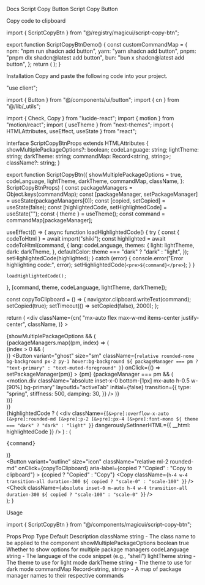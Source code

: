 Docs
Script Copy Button
Script Copy Button

Copy code to clipboard

import { ScriptCopyBtn } from "@/registry/magicui/script-copy-btn";
 
export function ScriptCopyBtnDemo() {
  const customCommandMap = {
    npm: "npm run shadcn add button",
    yarn: "yarn shadcn add button",
    pnpm: "pnpm dlx shadcn@latest add button",
    bun: "bun x shadcn@latest add button",
  };
  return (
    <ScriptCopyBtn
      showMultiplePackageOptions={true}
      codeLanguage="shell"
      lightTheme="nord"
      darkTheme="vitesse-dark"
      commandMap={customCommandMap}
    />
  );
}

Installation
Copy and paste the following code into your project.

"use client";
 
import { Button } from "@/components/ui/button";
import { cn } from "@/lib/_utils";

import { Check, Copy } from "lucide-react";
import { motion } from "motion/react";
import { useTheme } from "next-themes";
import { HTMLAttributes, useEffect, useState } from "react";
 
interface ScriptCopyBtnProps extends HTMLAttributes<HTMLDivElement> {
  showMultiplePackageOptions?: boolean;
  codeLanguage: string;
  lightTheme: string;
  darkTheme: string;
  commandMap: Record<string, string>;
  className?: string;
}
 
export function ScriptCopyBtn({
  showMultiplePackageOptions = true,
  codeLanguage,
  lightTheme,
  darkTheme,
  commandMap,
  className,
}: ScriptCopyBtnProps) {
  const packageManagers = Object.keys(commandMap);
  const [packageManager, setPackageManager] = useState(packageManagers[0]);
  const [copied, setCopied] = useState(false);
  const [highlightedCode, setHighlightedCode] = useState("");
  const { theme } = useTheme();
  const command = commandMap[packageManager];
 
  useEffect(() => {
    async function loadHighlightedCode() {
      try {
        const { codeToHtml } = await import("shiki");
        const highlighted = await codeToHtml(command, {
          lang: codeLanguage,
          themes: {
            light: lightTheme,
            dark: darkTheme,
          },
          defaultColor: theme === "dark" ? "dark" : "light",
        });
        setHighlightedCode(highlighted);
      } catch (error) {
        console.error("Error highlighting code:", error);
        setHighlightedCode(`<pre>${command}</pre>`);
      }
    }
 
    loadHighlightedCode();
  }, [command, theme, codeLanguage, lightTheme, darkTheme]);
 
  const copyToClipboard = () => {
    navigator.clipboard.writeText(command);
    setCopied(true);
    setTimeout(() => setCopied(false), 2000);
  };
 
  return (
    <div
      className={cn(
        "mx-auto flex max-w-md items-center justify-center",
        className,
      )}
    >
      <div className="w-full space-y-2">
        <div className="mb-2 flex items-center justify-between">
          {showMultiplePackageOptions && (
            <div className="relative">
              <div className="inline-flex overflow-hidden rounded-md border border-border text-xs">
                {packageManagers.map((pm, index) => (
                  <div key={pm} className="flex items-center">
                    {index > 0 && (
                      <div className="h-4 w-px bg-border" aria-hidden="true" />
                    )}
                    <Button
                      variant="ghost"
                      size="sm"
                      className={`relative rounded-none bg-background px-2 py-1 hover:bg-background ${
                        packageManager === pm
                          ? "text-primary"
                          : "text-muted-foreground"
                      }`}
                      onClick={() => setPackageManager(pm)}
                    >
                      {pm}
                      {packageManager === pm && (
                        <motion.div
                          className="absolute inset-x-0 bottom-[1px] mx-auto h-0.5 w-[90%] bg-primary"
                          layoutId="activeTab"
                          initial={false}
                          transition={{
                            type: "spring",
                            stiffness: 500,
                            damping: 30,
                          }}
                        />
                      )}
                    </Button>
                  </div>
                ))}
              </div>
            </div>
          )}
        </div>
        <div className="relative flex items-center">
          <div className="min-w-[300px] grow font-mono">
            {highlightedCode ? (
              <div
                className={`[&>pre]:overflow-x-auto [&>pre]:rounded-md [&>pre]:p-2 [&>pre]:px-4 [&>pre]:font-mono ${
                  theme === "dark" ? "dark" : "light"
                }`}
                dangerouslySetInnerHTML={{ __html: highlightedCode }}
              />
            ) : (
              <pre className="rounded-md border border-border bg-white p-2 px-4 font-mono dark:bg-black">
                {command}
              </pre>
            )}
          </div>
          <Button
            variant="outline"
            size="icon"
            className="relative ml-2 rounded-md"
            onClick={copyToClipboard}
            aria-label={copied ? "Copied" : "Copy to clipboard"}
          >
            <span className="sr-only">{copied ? "Copied" : "Copy"}</span>
            <Copy
              className={`h-4 w-4 transition-all duration-300 ${
                copied ? "scale-0" : "scale-100"
              }`}
            />
            <Check
              className={`absolute inset-0 m-auto h-4 w-4 transition-all duration-300 ${
                copied ? "scale-100" : "scale-0"
              }`}
            />
          </Button>
        </div>
      </div>
    </div>
  );
}

Usage

import { ScriptCopyBtn } from "@/components/magicui/script-copy-btn";

<ScriptCopyBtn />

Props
Prop	Type	Default	Description
className	string	-	The class name to be applied to the component
showMultiplePackageOptions	boolean	true	Whether to show options for multiple package managers
codeLanguage	string	-	The language of the code snippet (e.g., "shell")
lightTheme	string	-	The theme to use for light mode
darkTheme	string	-	The theme to use for dark mode
commandMap	Record<string, string>	-	A map of package manager names to their respective commands